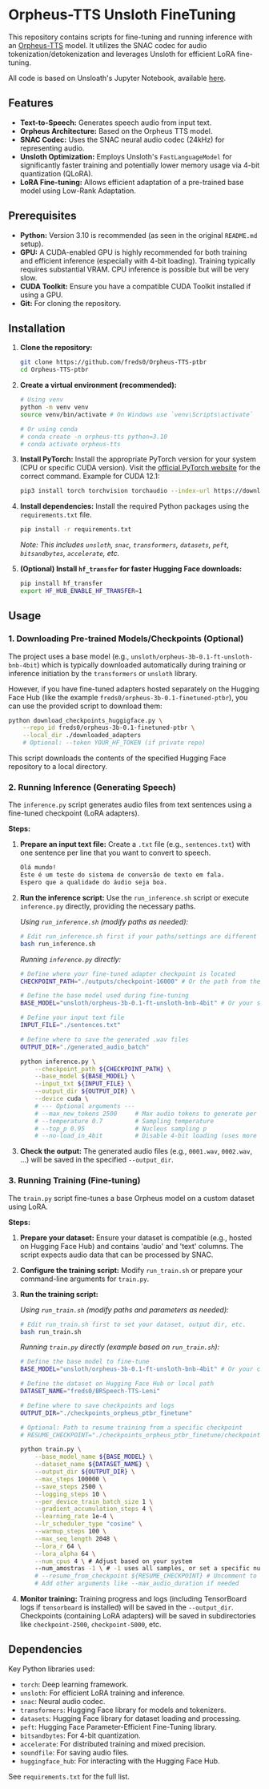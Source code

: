 # Orpheus-TTS Unsloth FineTuning

This repository contains scripts for fine-tuning and running inference with an [Orpheus-TTS](https://github.com/canopyai/Orpheus-TTS) model. It utilizes the SNAC codec for audio tokenization/detokenization and leverages Unsloth for efficient LoRA fine-tuning.


All code is based on Unsloath's Jupyter Notebook, available [here](https://github.com/unslothai/notebooks/blob/main/nb/Orpheus_(3B)-TTS.ipynb).

## Features

*   **Text-to-Speech:** Generates speech audio from input text.
*   **Orpheus Architecture:** Based on the Orpheus TTS model.
*   **SNAC Codec:** Uses the SNAC neural audio codec (24kHz) for representing audio.
*   **Unsloth Optimization:** Employs Unsloth's `FastLanguageModel` for significantly faster training and potentially lower memory usage via 4-bit quantization (QLoRA).
*   **LoRA Fine-tuning:** Allows efficient adaptation of a pre-trained base model using Low-Rank Adaptation.

## Prerequisites

*   **Python:** Version 3.10 is recommended (as seen in the original `README.md` setup).
*   **GPU:** A CUDA-enabled GPU is highly recommended for both training and efficient inference (especially with 4-bit loading). Training typically requires substantial VRAM. CPU inference is possible but will be very slow.
*   **CUDA Toolkit:** Ensure you have a compatible CUDA Toolkit installed if using a GPU.
*   **Git:** For cloning the repository.

## Installation

1.  **Clone the repository:**
    ```bash
    git clone https://github.com/freds0/Orpheus-TTS-ptbr
    cd Orpheus-TTS-ptbr
    ```

2.  **Create a virtual environment (recommended):**
    ```bash
    # Using venv
    python -m venv venv
    source venv/bin/activate # On Windows use `venv\Scripts\activate`

    # Or using conda
    # conda create -n orpheus-tts python=3.10
    # conda activate orpheus-tts
    ```

3.  **Install PyTorch:**
    Install the appropriate PyTorch version for your system (CPU or specific CUDA version). Visit the [official PyTorch website](https://pytorch.org/get-started/locally/) for the correct command. Example for CUDA 12.1:
    ```bash
    pip3 install torch torchvision torchaudio --index-url https://download.pytorch.org/whl/cu121
    ```

4.  **Install dependencies:**
    Install the required Python packages using the `requirements.txt` file.
    ```bash
    pip install -r requirements.txt
    ```
    *Note: This includes `unsloth`, `snac`, `transformers`, `datasets`, `peft`, `bitsandbytes`, `accelerate`, etc.*

5.  **(Optional) Install `hf_transfer` for faster Hugging Face downloads:**
    ```bash
    pip install hf_transfer
    export HF_HUB_ENABLE_HF_TRANSFER=1
    ```

## Usage

### 1. Downloading Pre-trained Models/Checkpoints (Optional)

The project uses a base model (e.g., `unsloth/orpheus-3b-0.1-ft-unsloth-bnb-4bit`) which is typically downloaded automatically during training or inference initiation by the `transformers` or `unsloth` library.

However, if you have fine-tuned adapters hosted separately on the Hugging Face Hub (like the example `freds0/orpheus-3b-0.1-finetuned-ptbr`), you can use the provided script to download them:

```bash
python download_checkpoints_huggigface.py \
    --repo_id freds0/orpheus-3b-0.1-finetuned-ptbr \
    --local_dir ./downloaded_adapters
    # Optional: --token YOUR_HF_TOKEN (if private repo)
```

This script downloads the contents of the specified Hugging Face repository to a local directory.

### 2. Running Inference (Generating Speech)

The `inference.py` script generates audio files from text sentences using a fine-tuned checkpoint (LoRA adapters).

**Steps:**

1.  **Prepare an input text file:** Create a `.txt` file (e.g., `sentences.txt`) with one sentence per line that you want to convert to speech.
    ```txt
    Olá mundo!
    Este é um teste do sistema de conversão de texto em fala.
    Espero que a qualidade do áudio seja boa.
    ```

2.  **Run the inference script:**
    Use the `run_inference.sh` script or execute `inference.py` directly, providing the necessary paths.

    *Using `run_inference.sh` (modify paths as needed):*
    ```bash
    # Edit run_inference.sh first if your paths/settings are different
    bash run_inference.sh
    ```

    *Running `inference.py` directly:*
    ```bash
    # Define where your fine-tuned adapter checkpoint is located
    CHECKPOINT_PATH="./outputs/checkpoint-16000" # Or the path from the download script

    # Define the base model used during fine-tuning
    BASE_MODEL="unsloth/orpheus-3b-0.1-ft-unsloth-bnb-4bit" # Or your specific base model

    # Define your input text file
    INPUT_FILE="./sentences.txt"

    # Define where to save the generated .wav files
    OUTPUT_DIR="./generated_audio_batch"

    python inference.py \
        --checkpoint_path ${CHECKPOINT_PATH} \
        --base_model ${BASE_MODEL} \
        --input_txt ${INPUT_FILE} \
        --output_dir ${OUTPUT_DIR} \
        --device cuda \
        # --- Optional arguments ---
        # --max_new_tokens 2500     # Max audio tokens to generate per sentence
        # --temperature 0.7         # Sampling temperature
        # --top_p 0.95              # Nucleus sampling p
        # --no-load_in_4bit         # Disable 4-bit loading (uses more VRAM/RAM)
    ```

3.  **Check the output:** The generated audio files (e.g., `0001.wav`, `0002.wav`, ...) will be saved in the specified `--output_dir`.

### 3. Running Training (Fine-tuning)

The `train.py` script fine-tunes a base Orpheus model on a custom dataset using LoRA.

**Steps:**

1.  **Prepare your dataset:** Ensure your dataset is compatible (e.g., hosted on Hugging Face Hub) and contains 'audio' and 'text' columns. The script expects audio data that can be processed by SNAC.
2.  **Configure the training script:** Modify `run_train.sh` or prepare your command-line arguments for `train.py`.
3.  **Run the training script:**

    *Using `run_train.sh` (modify paths and parameters as needed):*
    ```bash
    # Edit run_train.sh first to set your dataset, output dir, etc.
    bash run_train.sh
    ```

    *Running `train.py` directly (example based on `run_train.sh`):*
    ```bash
    # Define the base model to fine-tune
    BASE_MODEL="unsloth/orpheus-3b-0.1-ft-unsloth-bnb-4bit" # Or your chosen base

    # Define the dataset on Hugging Face Hub or local path
    DATASET_NAME="freds0/BRSpeech-TTS-Leni"

    # Define where to save checkpoints and logs
    OUTPUT_DIR="./checkpoints_orpheus_ptbr_finetune"

    # Optional: Path to resume training from a specific checkpoint
    # RESUME_CHECKPOINT="./checkpoints_orpheus_ptbr_finetune/checkpoint-5000"

    python train.py \
        --base_model_name ${BASE_MODEL} \
        --dataset_name ${DATASET_NAME} \
        --output_dir ${OUTPUT_DIR} \
        --max_steps 100000 \
        --save_steps 2500 \
        --logging_steps 10 \
        --per_device_train_batch_size 1 \
        --gradient_accumulation_steps 4 \
        --learning_rate 1e-4 \
        --lr_scheduler_type "cosine" \
        --warmup_steps 100 \
        --max_seq_length 2048 \
        --lora_r 64 \
        --lora_alpha 64 \
        --num_cpus 4 \ # Adjust based on your system
        --num_amostras -1 \ # -1 uses all samples, or set a specific number
        # --resume_from_checkpoint ${RESUME_CHECKPOINT} # Uncomment to resume
        # Add other arguments like --max_audio_duration if needed
    ```

4.  **Monitor training:** Training progress and logs (including TensorBoard logs if `tensorboard` is installed) will be saved in the `--output_dir`. Checkpoints (containing LoRA adapters) will be saved in subdirectories like `checkpoint-2500`, `checkpoint-5000`, etc.

## Dependencies

Key Python libraries used:

*   `torch`: Deep learning framework.
*   `unsloth`: For efficient LoRA training and inference.
*   `snac`: Neural audio codec.
*   `transformers`: Hugging Face library for models and tokenizers.
*   `datasets`: Hugging Face library for dataset loading and processing.
*   `peft`: Hugging Face Parameter-Efficient Fine-Tuning library.
*   `bitsandbytes`: For 4-bit quantization.
*   `accelerate`: For distributed training and mixed precision.
*   `soundfile`: For saving audio files.
*   `huggingface_hub`: For interacting with the Hugging Face Hub.

See `requirements.txt` for the full list.

